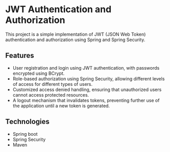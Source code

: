 # JWT Authentication and Authorization

This project is a simple implementation of JWT (JSON Web Token) authentication and authorization using Spring and Spring Security.

## Features

- User registration and login using JWT authentication, with passwords encrypted using BCrypt.
- Role-based authorization using Spring Security, allowing different levels of access for different types of users.
- Customized access denied handling, ensuring that unauthorized users cannot access protected resources.
- A logout mechanism that invalidates tokens, preventing further use of the application until a new token is generated.

## Technologies

- Spring boot
- Spring Security
- Maven